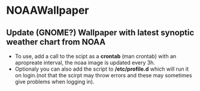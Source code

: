 # NOAAWallpaper
## Update (GNOME?) Wallpaper with latest synoptic weather chart from NOAA
- To use, add a call to the scipt as a **crontab** (man crontab) with an apropreate interval, the noaa image is updated every 3h.
- Optionaly you can also add the script to  **/etc/profile.d** which will run it on login.(not that the scirpt may throw errors and these may sometimes give problems when logging in).
